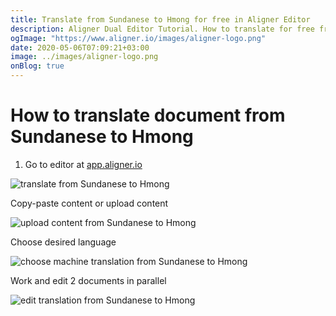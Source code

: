 ```yaml
---
title: Translate from Sundanese to Hmong for free in Aligner Editor
description: Aligner Dual Editor Tutorial. How to translate for free from Sundanese to Hmong. Aligner is multilingual document management platform. 
ogImage: "https://www.aligner.io/images/aligner-logo.png"
date: 2020-05-06T07:09:21+03:00
image: ../images/aligner-logo.png
onBlog: true
---
```


# How to translate document from Sundanese to Hmong

1. Go to editor at [app.aligner.io](https://app.aligner.io "Aligner App web page")

![translate from Sundanese to Hmong](../aligner-blank-editor.png "translate from Sundanese to Hmong")

Copy-paste content or upload content

![upload content from Sundanese to Hmong](../aligner-uploaded-document.png "upload content from Sundanese to Hmong")

Choose desired language

![choose machine translation from Sundanese to Hmong](../aligner-language-dropdown.png "choose machine translation from Sundanese to Hmong")

Work and edit 2 documents in parallel

![edit translation from Sundanese to Hmong](../aligner-double-sitded-editor.png "edit translation from Sundanese to Hmong")

